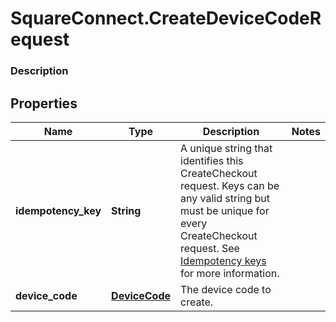 # SquareConnect.CreateDeviceCodeRequest

### Description



## Properties
Name | Type | Description | Notes
------------ | ------------- | ------------- | -------------
**idempotency_key** | **String** | A unique string that identifies this CreateCheckout request. Keys can be any valid string but must be unique for every CreateCheckout request.  See [Idempotency keys](https://developer.squareup.com/docs/basics/api101/idempotency) for more information. | 
**device_code** | [**DeviceCode**](DeviceCode.md) | The device code to create. | 


